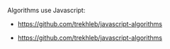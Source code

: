 

Algorithms use Javascript:
* https://github.com/trekhleb/javascript-algorithms

* https://github.com/trekhleb/javascript-algorithms